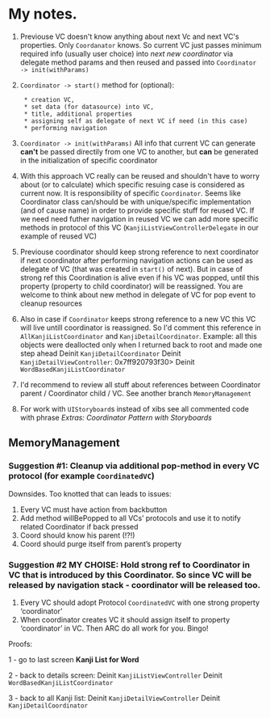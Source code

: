 #  My notes. 


1. Previouse VC doesn't know anything about next Vc and next VC's properties. Only `Coordanator` knows. So current VC just passes minimum required info (usually user choice) into _next new coordinator_ via delegate method params and then reused and passed into `Coordinator -> init(withParams)`

2. `Coordinator -> start()` method for (optional): 

        * creation VC, 
        * set data (for datasource) into VC, 
        * title, additional properties
        * assigning self as delegate of next VC if need (in this case)
        * performing navigation
        
        
3. `Coordinator -> init(withParams)` All info that current VC can generate **can't** be passed directily from one VC to another, but **can** be generated in the initialization of specific coordinator

4. With this approach VC really can be reused and shouldn't have to worry about (or to calculate) which specific resuing case is considered as current now. It is responsibility of specific `Coordinator`. Seems like Coordinator class can/should be with unique/specific implementation (and of cause name) in order to provide specific stuff for reused VC. If we need need futher navigation in reused VC we can add more specific methods in protocol of this VC (`KanjiListViewControllerDelegate` in our example of reused VC)

5. Previouse coordinator should keep strong reference to next coordinator if next coordinator after performing navigation actions can be used as delegate of VC (that was created in `start()` of next).  But in case of strong ref this Coordination is alive even if his VC was popped, until this property (property to child coordinator) will be reassigned. You are welcome to think about new method in delegate of VC for pop event to cleanup resources

6. Also in case if `Coordinator` keeps strong reference to a new VC this VC will live untill coordinator is reassigned. So I'd comment this reference  in `AllKanjiListCoordinator` and `KanjiDetailCoordinator`. Example: all this objects were deallocted only when I returned back to root and made one step ahead 
Deinit `KanjiDetailCoordinator`
Deinit `KanjiDetailViewController`: 0x7ff920793f30>
Deinit `WordBasedKanjiListCoordinator`

7. I'd recommend to review all stuff about references between Coordinator parent / Coordinator child / VC. See another branch `MemoryManagement` 

8. For work with `UIStoryboard`s instead of xibs see all commented code with phrase _Extras: Coordinator Pattern with Storyboards_


## MemoryManagement

### Suggestion #1: Cleanup via additional pop-method in every VC protocol (for example `CoordinatedVC`)
Downsides. Too knotted that can leads to issues:
1. Every VC must have action from backbutton
2. Add method willBePopped to all VCs’ protocols and use it to notify related Coordinator if back pressed
3. Coord should know his parent (!?!) 
4. Coord should purge itself from parent’s property


### Suggestion #2 **MY CHOISE**: Hold strong ref to Coordinator in VC that is introduced by this Coordinator. So since VC will be released by navigation stack - coordinator will be released too. 
1. Every VC should adopt Protocol `CoordinatedVC` with one strong property ‘coordinator’
2. When coordinator creates VC it should assign itself to property ‘coordinator’ in VC. 
Then ARC do all work for you.  Bingo!

Proofs:

1 - go to last screen **Kanji List for Word**

2 - back to details screen:
Deinit `KanjiListViewController`
Deinit `WordBasedKanjiListCoordinator`

3 - back to all Kanji list:
Deinit `KanjiDetailViewController`
Deinit `KanjiDetailCoordinator`

